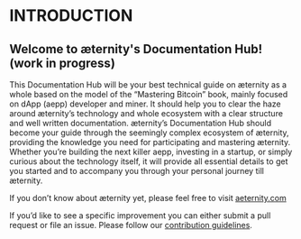 # INTRODUCTION
## Welcome to æternity's Documentation Hub! (work in progress)

This Documentation Hub will be your best technical guide on æternity as a whole based on the model of the “Mastering Bitcoin” book, mainly focused on dApp (aepp) developer and miner. It should help you to clear the haze around æternity’s technology and whole ecosystem with a clear structure and well written documentation. æternity’s Documentation Hub should become your guide through the seemingly complex ecosystem of æternity, providing the knowledge you need for participating and mastering æternity. Whether you’re building the next killer aepp, investing in a startup, or simply curious about the technology itself, it will provide all essential details to get you started and to accompany you through your personal journey till æternity.

If you don’t know about æternity yet, please feel free to visit [aeternity.com](www.aeternity.com)

If you’d like to see a specific improvement you can either submit a pull request or file an issue.
Please follow our [contribution guidelines](https://github.com/aeternity/aeternity/blob/master/CONTRIBUTING.md).
